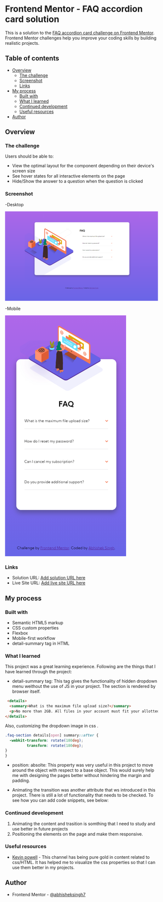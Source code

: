 # Frontend Mentor - FAQ accordion card solution

This is a solution to the [FAQ accordion card challenge on Frontend Mentor](https://www.frontendmentor.io/challenges/faq-accordion-card-XlyjD0Oam). Frontend Mentor challenges help you improve your coding skills by building realistic projects. 

## Table of contents

- [Overview](#overview)
  - [The challenge](#the-challenge)
  - [Screenshot](#screenshot)
  - [Links](#links)
- [My process](#my-process)
  - [Built with](#built-with)
  - [What I learned](#what-i-learned)
  - [Continued development](#continued-development)
  - [Useful resources](#useful-resources)
- [Author](#author)


## Overview

### The challenge

Users should be able to:

- View the optimal layout for the component depending on their device's screen size
- See hover states for all interactive elements on the page
- Hide/Show the answer to a question when the question is clicked

### Screenshot

-Desktop

![desktop-screenshot](images/Screenshot-desktop.png)

-Mobile

![mobile-screenshot](images/Screenshot-mobile.png)


### Links

- Solution URL: [Add solution URL here](https://your-solution-url.com)
- Live Site URL: [Add live site URL here](https://your-live-site-url.com)

## My process

### Built with

- Semantic HTML5 markup
- CSS custom properties
- Flexbox
- Mobile-first workflow
- detail-summary tag in HTML


### What I learned

This project was a great learning experience. Following are the things that I have learned through the project:
- detail-summary tag: This tag gives the functionality of hidden dropdown menu weithout the use of JS in  your project. The section is rendered by browser itself. 
```html
 <details>
  <summary>What is the maximum file upload size?</summary>
  <p>No more than 2GB. All files in your account must fit your allotted storage space.</p>
</details>
```

Also, customizing the dropdown image in css .
```css
.faq-section details[open] summary::after {
  -webkit-transform: rotate(180deg);
          transform: rotate(180deg);
}
}
```
- position: absolte: This property was very useful in this project to move around the object with respect to a base object. This would surely help me with designing the pages better without hindering the margin and padding.

- Animating the transition was another attribute that ws introduced in this project. There is still a lot of functionality that needs to be checked.
To see how you can add code snippets, see below:


### Continued development

1. Animating the content and trasition is somthing that I need to study and use better in future projects
2. Positioning the elements on the page and make them responsive.


### Useful resources

- [Kevin powell](https://www.youtube.com/kepowob) - This channel has being pure gold in content related to css/HTML. It has helped me to visualize the css properties so that I can use them better in my projects. 

## Author

- Frontend Mentor - [@abhisheksingh7](https://www.frontendmentor.io/profile/abhisheksinghwork7)


